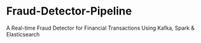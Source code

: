 # Fraud-Detector-Pipeline
 A Real-time Fraud Detector for Financial Transactions Using Kafka, Spark & Elasticsearch

